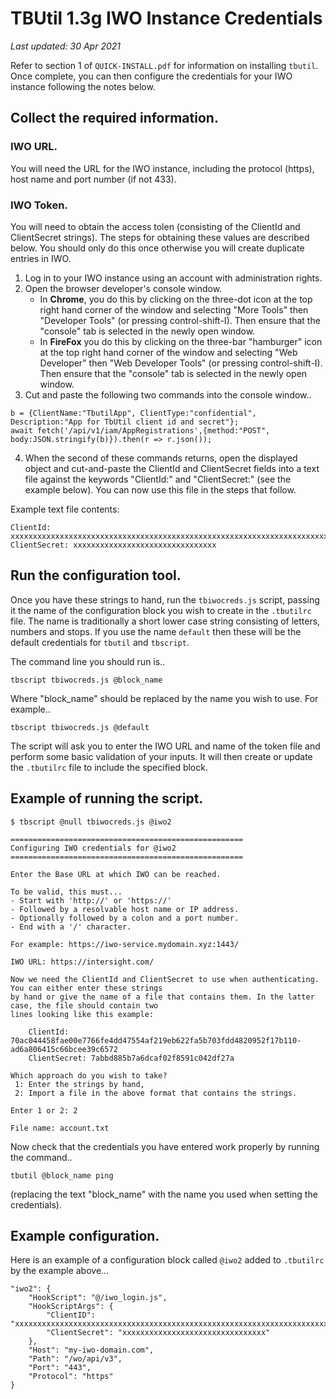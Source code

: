 # TBUtil 1.3g IWO Instance Credentials

*Last updated: 30 Apr 2021*

Refer to section 1 of `QUICK-INSTALL.pdf` for information on installing `tbutil`. Once complete, you can then configure the credentials for your IWO instance following the notes below.

## Collect the required information.

### IWO URL.

You will need the URL for the IWO instance, including the protocol (https), host name and port number (if not 433).

### IWO Token.

You will need to obtain the access tolen (consisting of the ClientId and ClientSecret strings). The steps for obtaining these values are described below. You should only do this once otherwise you will create duplicate entries in IWO.

1. Log in to your IWO instance using an account with administration rights.
2. Open the browser developer's console window.
    - In **Chrome**, you do this by clicking on the three-dot icon at the top right hand corner of the window and selecting "More Tools" then "Developer Tools" (or pressing control-shift-I). Then ensure that the "console" tab is selected in the newly open window.
    - In **FireFox** you do this by clicking on the three-bar "hamburger" icon at the top right hand corner of the window and selecting "Web Developer" then "Web Developer Tools" (or pressing control-shift-I). Then ensure that the "console" tab is selected in the newly open window.
3. Cut and paste the following two commands into the console window..
```
b = {ClientName:"TbutilApp", ClientType:"confidential", Description:"App for TbUtil client id and secret"};
await fetch('/api/v1/iam/AppRegistrations',{method:"POST", body:JSON.stringify(b)}).then(r => r.json());
```
4. When the second of these commands returns, open the displayed object and cut-and-paste the ClientId and ClientSecret fields into a text file against the keywords "ClientId:" and "ClientSecret:" (see the example below). You can now use this file in the steps that follow.

Example text file contents:

```
ClientId: xxxxxxxxxxxxxxxxxxxxxxxxxxxxxxxxxxxxxxxxxxxxxxxxxxxxxxxxxxxxxxxxxxxxxxxxxxxxxxxxxxxxxxxxx
ClientSecret: xxxxxxxxxxxxxxxxxxxxxxxxxxxxxxxx
```

## Run the configuration tool.

Once you have these strings to hand, run the `tbiwocreds.js` script, passing it the name of the configuration block you wish to create in the `.tbutilrc` file. The name is traditionally a short lower case string consisting of letters, numbers and stops. If you use the name `default` then these will be the default credentials for `tbutil` and `tbscript`.

The command line you should run is..

```
tbscript tbiwocreds.js @block_name
```

Where "block_name" should be replaced by the name you wish to use. For example..

```
tbscript tbiwocreds.js @default
```

The script will ask you to enter the IWO URL and name of the token file and perform some basic validation of your inputs. It will then create or update the `.tbutilrc` file to include the specified block.

## Example of running the script.

```
$ tbscript @null tbiwocreds.js @iwo2

====================================================
Configuring IWO credentials for @iwo2
====================================================

Enter the Base URL at which IWO can be reached.

To be valid, this must...
- Start with 'http://' or 'https://'
- Followed by a resolvable host name or IP address.
- Optionally followed by a colon and a port number.
- End with a '/' character.

For example: https://iwo-service.mydomain.xyz:1443/

IWO URL: https://intersight.com/

Now we need the ClientId and ClientSecret to use when authenticating. You can either enter these strings
by hand or give the name of a file that contains them. In the latter case, the file should contain two
lines looking like this example:

    ClientId: 70ac044458fae00e7766fe4dd47554af219eb622fa5b703fdd4820952f17b110-ad6a806415c66bcee39c6572
    ClientSecret: 7abbd885b7a6dcaf02f8591c042df27a

Which approach do you wish to take?
 1: Enter the strings by hand,
 2: Import a file in the above format that contains the strings.

Enter 1 or 2: 2

File name: account.txt

```

Now check that the credentials you have entered work properly by running the command..

```
tbutil @block_name ping
```

(replacing the text "block_name" with the name you used when setting the credentials).

## Example configuration.

Here is an example of a configuration block called `@iwo2` added to `.tbutilrc` by the example above...

```
"iwo2": {
    "HookScript": "@/iwo_login.js",
    "HookScriptArgs": {
        "ClientID": "xxxxxxxxxxxxxxxxxxxxxxxxxxxxxxxxxxxxxxxxxxxxxxxxxxxxxxxxxxxxxxxxxxxxxxxxxxxxxxxxxxxxxxxxx",
        "ClientSecret": "xxxxxxxxxxxxxxxxxxxxxxxxxxxxxxxx"
    },
    "Host": "my-iwo-domain.com",
    "Path": "/wo/api/v3",
    "Port": "443",
    "Protocol": "https"
}
```
